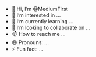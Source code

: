 - 👋 Hi, I’m @MediumFirst
- 👀 I’m interested in ...
- 🌱 I’m currently learning ...
- 💞️ I’m looking to collaborate on ...
- 📫 How to reach me ...
- 😄 Pronouns: ...
- ⚡ Fun fact: ...

<!---
MediumFirst/MediumFirst is a ✨ special ✨ repository because its `README.md` (this file) appears on your GitHub profile.
You can click the Preview link to take a look at your changes.
--->
